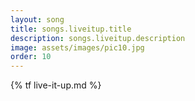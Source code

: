 ```yaml
---
layout: song
title: songs.liveitup.title
description: songs.liveitup.description
image: assets/images/pic10.jpg
order: 10
---
```


{% tf live-it-up.md %}
